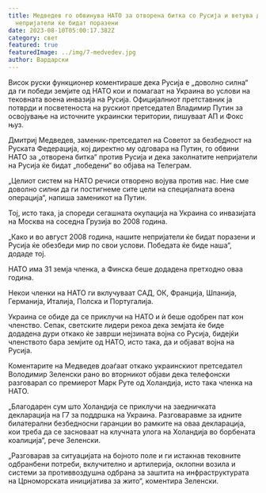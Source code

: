 ```yaml
---
title: Медведев го обвинува НАТО за отворена битка со Русија и ветува дека сите
  непријатели ќе бидат поразени
date: 2023-08-10T05:00:17.382Z
category: свет
featured: true
featuredImage: ../img/7-medvedev.jpg
author: Вардарски
---
```

Висок руски функционер коментираше дека Русија е „доволно силна“ да ги победи земјите од НАТО кои и помагаат на Украина во услови на тековната воена инвазија на Русија. Официјалниот претставник ја потврди и посветеноста на рускиот претседател Владимир Путин за освојување на источните украински територии, пишуваат АП и Фокс њуз.

Дмитриј Медведев, заменик-претседател на Советот за безбедност на Руската Федерација, кој директно му одговара на Путин, го обвини НАТО за „отворена битка“ против Русија и дека заколнатите непријатели на Русија ќе бидат „победени“ во објава на Телеграм.

„Целиот систем на НАТО речиси отворено војува против нас. Ние сме доволно силни да ги постигнеме сите цели на специјалната воена операција“, напиша заменикот на Путин.

Тој, исто така, ја спореди сегашната окупација на Украина со инвазијата на Москва на соседна Грузија во 2008 година.

„Како и во август 2008 година, нашите непријатели ќе бидат поразени и Русија ќе обезбеди мир по свои услови. Победата ќе биде наша“, додаде тој.

НАТО има 31 земја членка, а Финска беше додадена претходно оваа година.

Некои членки на НАТО ги вклучуваат САД, ОК, Франција, Шпанија, Германија, Италија, Полска и Португалија.

Украина се обиде да се приклучи на НАТО и ѝ беше одобрен пат кон членство. Сепак, светските лидери рекоа дека земјата ќе биде додадена дури откако ќе заврши нејзината војна со Русија, бидејќи членството бара земјите од НАТО, исто така, да и објават војна на Русија.

Коментарите на Медведев доаѓаат откако украинскиот претседател Володимир Зеленски рано во вторникот објави дека телефонски разговарал со премиерот Марк Руте од Холандија, исто така членка на НАТО.

„Благодарен сум што Холандија се приклучи на заедничката декларација на Г7 за поддршка на Украина. Разговаравме за идните билатерални безбедносни гаранции во рамките на оваа декларација, кои треба да се засноваат на клучната улога на Холандија во борбената коалиција“, рече Зеленски.

„Разговарав за ситуацијата на бојното поле и ги истакнав тековните одбранбени потреби, вклучително и артилерија, оклопни возила и системи за противвоздушна одбрана за заштита на инфраструктурата на Црноморската иницијатива за жито“, коментира Зеленски.